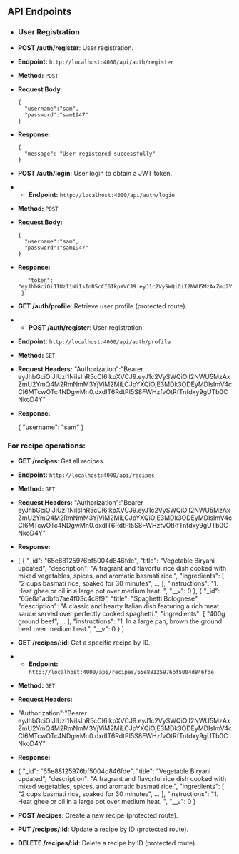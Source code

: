 ## API Endpoints


- ### User Registration
- **POST /auth/register**: User registration.
- **Endpoint:** `http://localhost:4000/api/auth/register`
- **Method:** `POST`
- **Request Body:**

      {
        "username":"sam",
        "password":"sam1947"
      }
- **Response:**

      {
        "message": "User registered successfully"
      }

- **POST /auth/login**: User login to obtain a JWT token.
- - **Endpoint:** `http://localhost:4000/api/auth/login`
- **Method:** `POST`
- **Request Body:**

      {
        "username":"sam",
        "password":"sam1947"
      }
- **Response:**

   ```json{
      "token": "eyJhbGciOiJIUzI1NiIsInR5cCI6IkpXVCJ9.eyJ1c2VySWQiOiI2NWU5MzAxZmU2YmQ4M2RmNmM3YjViM2MiLCJpYXQiOjE3MDk3ODEyMDIsImV4cCI6MTcwOTc4NDgwMn0.dxdIT6RdtPI5S8FWHzfvOtRfTnfdxy9gUTb0CNkoD4Y"
    }
  
- **GET /auth/profile**: Retrieve user profile (protected route).
- - **POST /auth/register**: User registration.
- **Endpoint:** `http://localhost:4000/api/auth/profile`
- **Method:** `GET`
- **Request Headers:**
  "Authorization":"Bearer eyJhbGciOiJIUzI1NiIsInR5cCI6IkpXVCJ9.eyJ1c2VySWQiOiI2NWU5MzAxZmU2YmQ4M2RmNmM3YjViM2MiLCJpYXQiOjE3MDk3ODEyMDIsImV4cCI6MTcwOTc4NDgwMn0.dxdIT6RdtPI5S8FWHzfvOtRfTnfdxy9gUTb0CNkoD4Y"
  
- **Response:**

    {
  "username": "sam"
}


 ### For recipe operations:

- **GET /recipes**: Get all recipes.
- **Endpoint:** `http://localhost:4000/api/recipes`
- **Method:** `GET`
- **Request Headers:**
    "Authorization":"Bearer eyJhbGciOiJIUzI1NiIsInR5cCI6IkpXVCJ9.eyJ1c2VySWQiOiI2NWU5MzAxZmU2YmQ4M2RmNmM3YjViM2MiLCJpYXQiOjE3MDk3ODEyMDIsImV4cCI6MTcwOTc4NDgwMn0.dxdIT6RdtPI5S8FWHzfvOtRfTnfdxy9gUTb0CNkoD4Y"
  
- **Response:**

- [
  {
    "_id": "65e88125976bf5004d846fde",
    "title": "Vegetable Biryani updated",
    "description": "A fragrant and flavorful rice dish cooked with mixed vegetables, spices, and aromatic basmati rice.",
    "ingredients": [
      "2 cups basmati rice, soaked for 30 minutes",
  ...
    ],
    "instructions": "1. Heat ghee or oil in a large pot over medium heat. ",
    "__v": 0
  },
  {
    "_id": "65e8a1adbfb7ae4f03c4c8f9",
    "title": "Spaghetti Bolognese",
    "description": "A classic and hearty Italian dish featuring a rich meat sauce served over perfectly cooked spaghetti.",
    "ingredients": [
      "400g ground beef",
  ...
    ],
    "instructions": "1. In a large pan, brown the ground beef over medium heat.",
    "__v": 0
  }
]
   
- **GET /recipes/:id**: Get a specific recipe by ID.
- - **Endpoint:** `http://localhost:4000/api/recipes/65e88125976bf5004d846fde`
- **Method:** `GET`
- **Request Headers:**
- 
    "Authorization":"Bearer eyJhbGciOiJIUzI1NiIsInR5cCI6IkpXVCJ9.eyJ1c2VySWQiOiI2NWU5MzAxZmU2YmQ4M2RmNmM3YjViM2MiLCJpYXQiOjE3MDk3ODEyMDIsImV4cCI6MTcwOTc4NDgwMn0.dxdIT6RdtPI5S8FWHzfvOtRfTnfdxy9gUTb0CNkoD4Y"
  
- **Response:**
-   {
    "_id": "65e88125976bf5004d846fde",
    "title": "Vegetable Biryani updated",
    "description": "A fragrant and flavorful rice dish cooked with mixed vegetables, spices, and aromatic basmati rice.",
    "ingredients": [
      "2 cups basmati rice, soaked for 30 minutes",
  ...
    ],
    "instructions": "1. Heat ghee or oil in a large pot over medium heat. ",
    "__v": 0
  }

- **POST /recipes**: Create a new recipe (protected route).
- **PUT /recipes/:id**: Update a recipe by ID (protected route).
- **DELETE /recipes/:id**: Delete a recipe by ID (protected route).
